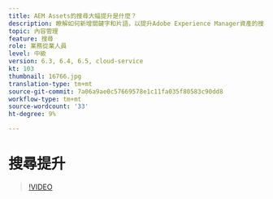 ```yaml
---
title: AEM Assets的搜尋大幅提升是什麼？
description: 瞭解如何新增關鍵字和片語，以提升Adobe Experience Manager資產的搜尋相關性。
topic: 內容管理
feature: 搜尋
role: 業務從業人員
level: 中級
version: 6.3, 6.4, 6.5, cloud-service
kt: 103
thumbnail: 16766.jpg
translation-type: tm+mt
source-git-commit: 7a06a9ae0c57669578e1c11fa035f80583c90dd8
workflow-type: tm+mt
source-wordcount: '33'
ht-degree: 9%

---
```



# 搜尋提升

>[!VIDEO](https://video.tv.adobe.com/v/16766/?quality=12&learn=on)
